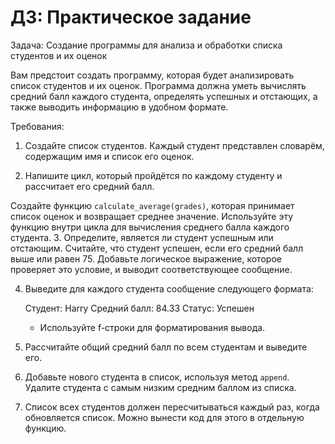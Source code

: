 # ДЗ: Практическое задание

Задача: Создание программы для анализа и обработки списка студентов и их оценок

Вам предстоит создать программу, которая будет анализировать список студентов и их оценок. Программа должна уметь вычислять средний балл каждого студента, определять успешных и отстающих, а также выводить информацию в удобном формате. 

Требования:

1. Создайте список студентов. Каждый студент представлен словарём, содержащим имя и список его оценок.


2. Напишите цикл, который пройдётся по каждому студенту и рассчитает его средний балл.

Создайте функцию `calculate_average(grades)`, которая принимает список оценок и возвращает среднее значение.
 Используйте эту функцию внутри цикла для вычисления среднего балла каждого студента.
3. Определите, является ли студент успешным или отстающим. Считайте, что студент успешен, если его средний балл выше или равен 75. Добавьте логическое выражение, которое проверяет это условие, и выводит соответствующее сообщение.

4. Выведите для каждого студента сообщение следующего формата:

    Студент: Harry
    Средний балл: 84.33
    Статус: Успешен

   - Используйте f-строки для форматирования вывода.

5. Рассчитайте общий средний балл по всем студентам и выведите его.

6. Добавьте нового студента в список, используя метод `append`. Удалите студента с самым низким средним баллом из списка.
 7. Список всех студентов должен пересчитываться каждый раз, когда обновляется список. Можно вынести код для этого в отдельную функцию. 